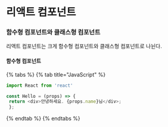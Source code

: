 # 리액트 컴포넌트

### 함수형 컴포넌트와 클래스형 컴포넌트

리액트 컴포넌트는 크게 함수형 컴포넌트와 클래스형 컴포넌트로 나뉜다.

#### 함수형 컴포넌트

{% tabs %}
{% tab title="JavaScript" %}
```javascript
import React from 'react'

const Hello = (props) => {
 return <div>안녕하세요. {props.name}님</div>;
 };
```
{% endtab %}
{% endtabs %}



